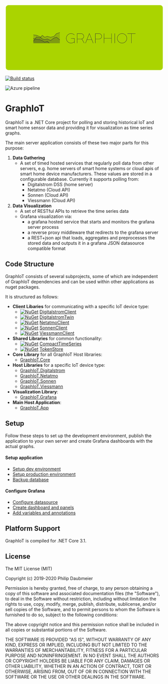 ![GraphIoT logo](doc/img/graphiot_logo.svg)

[![Build status](https://ci.appveyor.com/api/projects/status/mj67oe2c9wfkv2ld/branch/master?svg=true)](https://ci.appveyor.com/project/philipdaubmeier/graphiot/branch/master)

![Azure pipeline](https://dev.azure.com/philipdaubmeier/GraphIoT/_apis/build/status/philipdaubmeier-graphiot%20-%20CI)

# GraphIoT

GraphIoT is a .NET Core project for polling and storing historical IoT and smart home sensor data and providing it for visualization as time series graphs.

The main server application consists of these two major parts for this purpose:

1. **Data Gathering**
    * A set of timed hosted services that regularly poll data from other servers, e.g. home servers of smart home systems or cloud apis of smart home device manufacturers. These values are stored in a configurable database. Currently it supports polling from:
        * Digitalstrom DSS (home server)
        * Netatmo (Cloud API)
        * Sonnen (Cloud API)
        * Viessmann (Cloud API)
2. **Data Visualization**
    * A set of RESTful APIs to retrieve the time series data
    * Grafana visualization via:
        * a grafana hosted service that starts and monitors the grafana server process
        * a reverse proxy middleware that redirects to the grafana server
        * a REST+json api that loads, aggregates and preprocesses the stored data and outputs it in a grafana JSON datasource compatible format

## Code Structure

GraphIoT consists of several subprojects, some of which are independent of GraphIoT dependencies and can be used within other applications as nuget packages.

It is structured as follows:

* **Client Libaries** for communicating with a specific IoT device type:
  * [![NuGet](http://img.shields.io/nuget/v/PhilipDaubmeier.DigitalstromClient.svg?style=flat-square)](https://www.nuget.org/packages/PhilipDaubmeier.DigitalstromClient/) [DigitalstromClient](src/DigitalstromClient)
  * [![NuGet](http://img.shields.io/nuget/v/PhilipDaubmeier.DigitalstromTwin.svg?style=flat-square)](https://www.nuget.org/packages/PhilipDaubmeier.DigitalstromTwin/) [DigitalstromTwin](src/DigitalstromTwin)
  * [![NuGet](http://img.shields.io/nuget/v/PhilipDaubmeier.NetatmoClient.svg?style=flat-square)](https://www.nuget.org/packages/PhilipDaubmeier.NetatmoClient/) [NetatmoClient](src/NetatmoClient)
  * [![NuGet](http://img.shields.io/nuget/v/PhilipDaubmeier.SonnenClient.svg?style=flat-square)](https://www.nuget.org/packages/PhilipDaubmeier.SonnenClient/) [SonnenClient](src/SonnenClient)
  * [![NuGet](http://img.shields.io/nuget/v/PhilipDaubmeier.ViessmannClient.svg?style=flat-square)](https://www.nuget.org/packages/PhilipDaubmeier.ViessmannClient/) [ViessmannClient](src/ViessmannClient)
* **Shared Libraries** for common functionality:
  * [![NuGet](http://img.shields.io/nuget/v/PhilipDaubmeier.CompactTimeSeries.svg?style=flat-square)](https://www.nuget.org/packages/PhilipDaubmeier.CompactTimeSeries/) [CompactTimeSeries](src/CompactTimeSeries)
  * [![NuGet](http://img.shields.io/nuget/v/PhilipDaubmeier.TokenStore.svg?style=flat-square)](https://www.nuget.org/packages/PhilipDaubmeier.TokenStore/) [TokenStore](src/TokenStore)
* **Core Library** for all GraphIoT Host libraries:
  * [GraphIoT.Core](src/GraphIoT.Core)
* **Host Libraries** for a specific IoT device type:
  * [GraphIoT.Digitalstrom](src/GraphIoT.Digitalstrom)
  * [GraphIoT.Netatmo](src/GraphIoT.Netatmo)
  * [GraphIoT.Sonnen](src/GraphIoT.Sonnen)
  * [GraphIoT.Viessmann](src/GraphIoT.Viessmann)
* **Visualization Library**:
  * [GraphIoT.Grafana](src/GraphIoT.Grafana)
* **Main Host Application**:
  * [GraphIoT.App](src/GraphIoT.App)

## Setup

Follow these steps to set up the development environment, publish the application to your own server and create Grafana dashboards with the actual graphs.

#### Setup application

* [Setup dev environment](doc/setup/setup_development.md)
* [Setup production environment](doc/setup/setup_production.md)
* [Backup database](doc/setup/backup_database.md)

#### Configure Grafana

* [Configure datasource](doc/grafana/configure_datasource.md)
* [Create dashboard and panels](doc/grafana/configure_dashboard.md)
* [Add variables and annotations](doc/grafana/configure_variables_annotations.md)

## Platform Support

GraphIoT is compiled for .NET Core 3.1.

## License

The MIT License (MIT)

Copyright (c) 2019-2020 Philip Daubmeier

Permission is hereby granted, free of charge, to any person obtaining a copy
of this software and associated documentation files (the "Software"), to deal
in the Software without restriction, including without limitation the rights
to use, copy, modify, merge, publish, distribute, sublicense, and/or sell
copies of the Software, and to permit persons to whom the Software is
furnished to do so, subject to the following conditions:

The above copyright notice and this permission notice shall be included in all
copies or substantial portions of the Software.

THE SOFTWARE IS PROVIDED "AS IS", WITHOUT WARRANTY OF ANY KIND, EXPRESS OR
IMPLIED, INCLUDING BUT NOT LIMITED TO THE WARRANTIES OF MERCHANTABILITY,
FITNESS FOR A PARTICULAR PURPOSE AND NONINFRINGEMENT. IN NO EVENT SHALL THE
AUTHORS OR COPYRIGHT HOLDERS BE LIABLE FOR ANY CLAIM, DAMAGES OR OTHER
LIABILITY, WHETHER IN AN ACTION OF CONTRACT, TORT OR OTHERWISE, ARISING FROM,
OUT OF OR IN CONNECTION WITH THE SOFTWARE OR THE USE OR OTHER DEALINGS IN THE
SOFTWARE.
